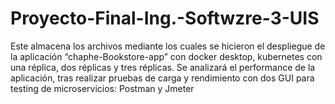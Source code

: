 # Proyecto-Final-Ing.-Softwzre-3-UIS
Este almacena los archivos mediante los cuales se hicieron el despliegue de la aplicación “chaphe-Bookstore-app” con docker desktop, kubernetes con una réplica, dos réplicas y tres réplicas. Se analizará el performance de la aplicación, tras realizar pruebas de carga y rendimiento con dos GUI para testing de microservicios: Postman y Jmeter
